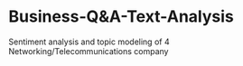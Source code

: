 # Business-Q&A-Text-Analysis
Sentiment analysis and topic modeling of 4 Networking/Telecommunications company
